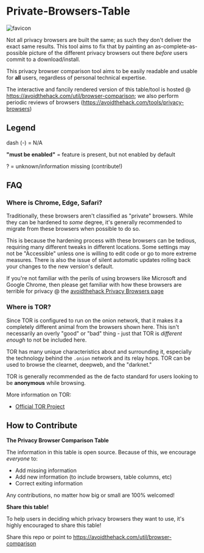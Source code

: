 # Private-Browsers-Table

![favicon](https://user-images.githubusercontent.com/100534728/155898886-22d6de82-6b64-487e-aa65-3234bb1e66d3.png)

Not all privacy browsers are built the same; as such they don't deliver the exact same results. This tool aims to fix that by painting an as-complete-as-possible picture of the different privacy browsers out there _before_ users commit to a download/install.

This privacy browser comparison tool aims to be easily readable and usable for **all** users, regardless of personal technical expertise.

The interactive and fancily rendered version of this table/tool is hosted @ https://avoidthehack.com/util/browser-comparison; we also perform periodic reviews of browsers (https://avoidthehack.com/tools/privacy-browsers)

## Legend

dash (-) = N/A

**"must be enabled"** = feature is present, but not enabled by default

? = unknown/information missing (contribute!)

## FAQ
### Where is Chrome, Edge, Safari?
Traditionally, these browsers aren't classified as "private" browsers. While they can be hardened to _some_ degree, it's generally recommended to migrate from these browsers when possible to do so. 

This is because the hardening process with these browsers can be tedious, requiring many different tweaks in different locations. Some settings may not be "Accessible" unless one is willing to edit code or go to more extreme measures. There is also the issue of silent automatic updates rolling back your changes to the new version's default.

If you're not familiar with the perils of using browsers like Microsoft and Google Chrome, then please get familiar with how these browsers are terrible for privacy @ the [avoidthehack Privacy Browsers page](https://avoidthehack.com/tools/privacy-browsers)

### Where is TOR?
Since TOR is configured to run on the onion network, that it makes it a completely different animal from the browsers shown here. This isn't necessarily an overly "good" or "bad" thing - just that TOR is _different enough_ to not be included here.

TOR has many unique characteristics about and surrounding it, especially the technology behind the `.onion` network and its relay hops. TOR can be used to browse the clearnet, deepweb, and the "darknet."

TOR is generally recommended as the de facto standard for users looking to be **anonymous** while browsing.

More information on TOR:
* [Official TOR Project](https://www.torproject.org/)


## How to Contribute

**The Privacy Browser Comparison Table**

The information in this table is open source. Because of this, we encourage _everyone_ to:

* Add missing information
* Add new information (to include browsers, table columns, etc)
* Correct exiting information

Any contributions, no matter how big or small are 100% welcomed!

**Share this table!**

To help users in deciding which privacy browsers they want to use, it's highly encouraged to share this table!

Share this repo or point to https://avoidthehack.com/util/browser-comparison
